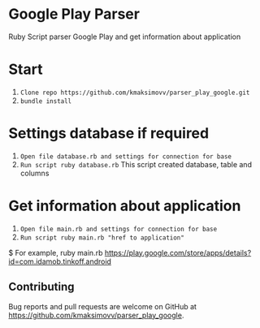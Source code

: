 # Google Play Parser
Ruby Script parser Google Play and get information about application
# Start
1. `Clone repo https://github.com/kmaksimovv/parser_play_google.git`
2. `bundle install`

# Settings database if required

1. `Open file database.rb and settings for connection for base`
2. `Run script ruby database.rb`
This script created database, table and columns

# Get information about application
1. `Open file main.rb and settings for connection for base`
2. `Run script ruby main.rb "href to application"`

  $ For example, ruby main.rb https://play.google.com/store/apps/details?id=com.idamob.tinkoff.android

## Contributing
Bug reports and pull requests are welcome on GitHub at https://github.com/kmaksimovv/parser_play_google.
